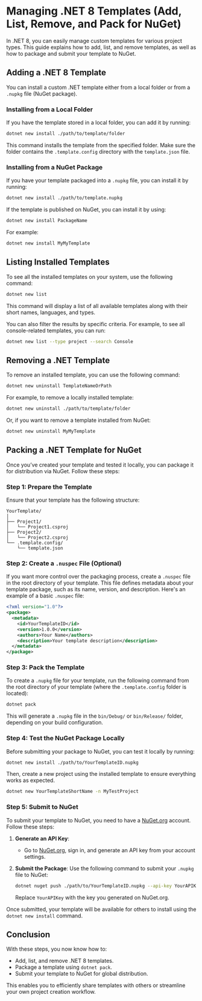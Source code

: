 
# Managing .NET 8 Templates (Add, List, Remove, and Pack for NuGet)

In .NET 8, you can easily manage custom templates for various project types. This guide explains how to add, list, and remove templates, as well as how to package and submit your template to NuGet.

## Adding a .NET 8 Template

You can install a custom .NET template either from a local folder or from a `.nupkg` file (NuGet package).

### Installing from a Local Folder

If you have the template stored in a local folder, you can add it by running:

```bash
dotnet new install ./path/to/template/folder
```

This command installs the template from the specified folder. Make sure the folder contains the `.template.config` directory with the `template.json` file.

### Installing from a NuGet Package

If you have your template packaged into a `.nupkg` file, you can install it by running:

```bash
dotnet new install ./path/to/template.nupkg
```

If the template is published on NuGet, you can install it by using:

```bash
dotnet new install PackageName
```

For example:

```bash
dotnet new install MyMyTemplate
```

## Listing Installed Templates

To see all the installed templates on your system, use the following command:

```bash
dotnet new list
```

This command will display a list of all available templates along with their short names, languages, and types.

You can also filter the results by specific criteria. For example, to see all console-related templates, you can run:

```bash
dotnet new list --type project --search Console
```

## Removing a .NET Template

To remove an installed template, you can use the following command:

```bash
dotnet new uninstall TemplateNameOrPath
```

For example, to remove a locally installed template:

```bash
dotnet new uninstall ./path/to/template/folder
```

Or, if you want to remove a template installed from NuGet:

```bash
dotnet new uninstall MyMyTemplate
```

## Packing a .NET Template for NuGet

Once you’ve created your template and tested it locally, you can package it for distribution via NuGet. Follow these steps:

### Step 1: Prepare the Template

Ensure that your template has the following structure:

```
YourTemplate/
│
├── Project1/
│   └── Project1.csproj
├── Project2/
│   └── Project2.csproj
└── .template.config/
    └── template.json
```

### Step 2: Create a `.nuspec` File (Optional)

If you want more control over the packaging process, create a `.nuspec` file in the root directory of your template. This file defines metadata about your template package, such as its name, version, and description. Here's an example of a basic `.nuspec` file:

```xml
<?xml version="1.0"?>
<package>
  <metadata>
    <id>YourTemplateID</id>
    <version>1.0.0</version>
    <authors>Your Name</authors>
    <description>Your template description</description>
  </metadata>
</package>
```

### Step 3: Pack the Template

To create a `.nupkg` file for your template, run the following command from the root directory of your template (where the `.template.config` folder is located):

```bash
dotnet pack
```

This will generate a `.nupkg` file in the `bin/Debug/` or `bin/Release/` folder, depending on your build configuration.

### Step 4: Test the NuGet Package Locally

Before submitting your package to NuGet, you can test it locally by running:

```bash
dotnet new install ./path/to/YourTemplateID.nupkg
```

Then, create a new project using the installed template to ensure everything works as expected.

```bash
dotnet new YourTemplateShortName -n MyTestProject
```

### Step 5: Submit to NuGet

To submit your template to NuGet, you need to have a [NuGet.org](https://www.nuget.org/) account. Follow these steps:

1. **Generate an API Key**: 
   - Go to [NuGet.org](https://www.nuget.org/), sign in, and generate an API key from your account settings.

2. **Submit the Package**: 
   Use the following command to submit your `.nupkg` file to NuGet:

   ```bash
   dotnet nuget push ./path/to/YourTemplateID.nupkg --api-key YourAPIKey --source https://api.nuget.org/v3/index.json
   ```

   Replace `YourAPIKey` with the key you generated on NuGet.org.

Once submitted, your template will be available for others to install using the `dotnet new install` command.

## Conclusion

With these steps, you now know how to:

- Add, list, and remove .NET 8 templates.
- Package a template using `dotnet pack`.
- Submit your template to NuGet for global distribution.

This enables you to efficiently share templates with others or streamline your own project creation workflow.
```